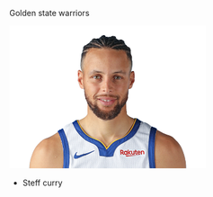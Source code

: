 Golden state warriors

![imagew](https://github.com/DASHANANT/Machine-learning-case-studies/blob/main/NBA%20Victory%20Prediction/steff.png)

- Steff curry
